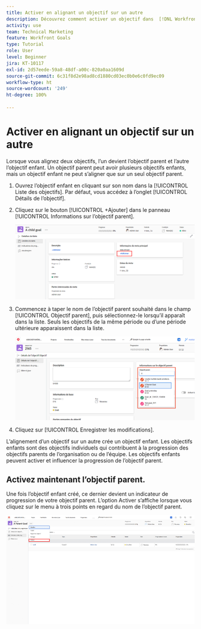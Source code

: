 ```yaml
---
title: Activer en alignant un objectif sur un autre
description: Découvrez comment activer un objectif dans  [!DNL Workfront Goals]  en l’alignant sur un autre objectif.
activity: use
team: Technical Marketing
feature: Workfront Goals
type: Tutorial
role: User
level: Beginner
jira: KT-10117
exl-id: 2d57eede-59a8-48df-a00c-820a0aa1609d
source-git-commit: 6c31f8d2e98ad8cd1880cd03ec0b0e6c0fd9ec09
workflow-type: ht
source-wordcount: '249'
ht-degree: 100%

---
```


# Activer en alignant un objectif sur un autre

Lorsque vous alignez deux objectifs, l’un devient l’objectif parent et l’autre l’objectif enfant. Un objectif parent peut avoir plusieurs objectifs enfants, mais un objectif enfant ne peut s’aligner que sur un seul objectif parent.

1. Ouvrez l’objectif enfant en cliquant sur son nom dans la [!UICONTROL Liste des objectifs]. Par défaut, vous accédez à l’onglet [!UICONTROL Détails de l’objectif].
1. Cliquez sur le bouton [!UICONTROL +Ajouter] dans le panneau [!UICONTROL Informations sur l’objectif parent].

   ![Capture d’écran de l’onglet [!UICONTROL Détails de l’objectif]](assets/06-workfront-goals-align-goals.png)

1. Commencez à taper le nom de l’objectif parent souhaité dans le champ [!UICONTROL Objectif parent], puis sélectionnez-le lorsqu’il apparaît dans la liste. Seuls les objectifs de la même période ou d’une période ultérieure apparaissent dans la liste.

   ![Capture d’écran du panneau [!UICONTROL Détails de l’objectif] affichant le panneau [!UICONTROL Informations sur l’objectif parent]](assets/07-workfront-goals-align-to.png)

1. Cliquez sur [!UICONTROL Enregistrer les modifications].

L’alignement d’un objectif sur un autre crée un objectif enfant. Les objectifs enfants sont des objectifs individuels qui contribuent à la progression des objectifs parents de l’organisation ou de l’équipe. Les objectifs enfants peuvent activer et influencer la progression de l’objectif parent.

## Activez maintenant l’objectif parent.

Une fois l’objectif enfant créé, ce dernier devient un indicateur de progression de votre objectif parent. L’option Activer s’affiche lorsque vous cliquez sur le menu à trois points en regard du nom de l’objectif parent.

![Capture d’écran montrant comment activer l’objectif parent.](assets/activate-the-parent-goal.png)

